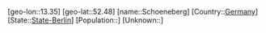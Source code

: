 ﻿---
location: [52.48,13.35]
type: City
tags:
- geo/City


SpocWebEntityId: 34138
isDeleted: false
confidential: public

---
[geo-lon::13.35]
[geo-lat::52.48]
[name::Schoeneberg]
[Country::[Germany](geo/Continent/Europe/Germany.md)]
[State::[State-Berlin](geo/Continent/Europe/Germany/State-Berlin.md)]
[Population::]
[Unknown::]

